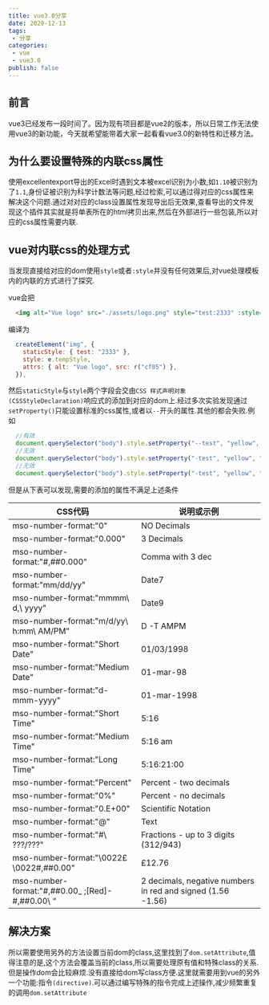 ```yaml
---
title: vue3.0分享
date: 2020-12-13
tags:
 - 分享
categories:
 - vue
 - vue3.0
publish: false
---
```


## 前言

vue3已经发布一段时间了。因为现有项目都是vue2的版本，所以日常工作无法使用vue3的新功能，今天就希望能带着大家一起看看vue3.0的新特性和迁移方法。

## 为什么要设置特殊的内联css属性

使用excellentexport导出的Excel时遇到文本被excel识别为小数,如`1.10`被识别为了`1.1`,身份证被识别为科学计数法等问题,经过检索,可以通过得对应的css属性来解决这个问题.通过对对应的class设置属性发现导出后无效果,查看导出的文件发现这个插件其实就是将单表所在的html拷贝出来,然后在外部进行一些包装,所以对应的css属性需要内联.

## vue对内联css的处理方式

当发现直接给对应的dom使用`style`或者`:style`并没有任何效果后,对vue处理模板内的内联的方式进行了探究.

vue会把

```html
  <img alt="Vue logo" src="./assets/logo.png" style="test:2333" :style="tempStyle">
```

编译为

```JavaScript
  createElement("img", {
    staticStyle: { test: "2333" },
    style: e.tempStyle,
    attrs: { alt: "Vue logo", src: r("cf05") },
  }),
```

然后`staticStyle`与`style`两个字段会交由`CSS 样式声明对象(CSSStyleDeclaration)`响应式的添加到对应的dom上.经过多次实验发现通过`setProperty()`只能设置标准的css属性,或者以`--`开头的属性.其他的都会失败.例如

```JavaScript
  //有效
  document.querySelector("body").style.setProperty("--test", "yellow", "important");
  //无效
  document.querySelector("body").style.setProperty("-test", "yellow", "important");
  //无效
  document.querySelector("body").style.setProperty("-test", "yellow", "important");
```

但是从下表可以发现,需要的添加的属性不满足上述条件

|CSS代码|说明或示例|
|--|--|
|mso-number-format:"0"|NO Decimals|
|mso-number-format:"0.000"|3 Decimals|
|mso-number-format:"#,##0.000"|Comma with 3 dec|
|mso-number-format:"mm\/dd\/yy"|Date7|
|mso-number-format:"mmmm\ d,\ yyyy"|Date9|
|mso-number-format:"m\/d\/yy\ h:mm\ AM\/PM"|D -T AMPM|
|mso-number-format:"Short Date"|01/03/1998|
|mso-number-format:"Medium Date"|01-mar-98|
|mso-number-format:"d-mmm-yyyy"|01-mar-1998|
|mso-number-format:"Short Time"|5:16|
|mso-number-format:"Medium Time"|5:16 am|
|mso-number-format:"Long Time"|5:16:21:00|
|mso-number-format:"Percent"|Percent - two decimals|
|mso-number-format:"0%"|Percent - no decimals|
|mso-number-format:"0.E+00"|Scientific Notation|
|mso-number-format:"\@"|Text|
|mso-number-format:"#\ ???\/???"|Fractions - up to 3 digits (312/943)|
|mso-number-format:"\0022£\0022#,##0.00"|£12.76|
|mso-number-format:"#,##0.00_ \;[Red]-#,##0.00\ “|2 decimals, negative numbers in red and signed (1.56 -1.56)|

## 解决方案

所以需要使用另外的方法设置当前dom的class,这里找到了`dom.setAttribute`,值得注意的是,这个方法会覆盖当前的class,所以需要处理原有值和特殊class的关系.但是操作dom会比较麻烦.没有直接给dom写class方便.这里就需要用到vue的另外一个功能:指令`(directive)`.可以通过编写特殊的指令完成上述操作,减少频繁重复的调用`dom.setAttribute`
